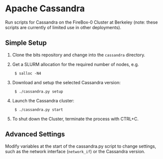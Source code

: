 Apache Cassandra
================================================================================

Run scripts for Cassandra on the FireBox-0 Cluster at Berkeley (note: these
scripts are currently of limited use in other deployments).

Simple Setup
--------------------------------------------------------------------------------

1. Clone the bits repository and change into the `cassandra` directory.

1. Get a SLURM allocation for the required number of nodes, e.g.

        $ salloc -N4

1. Download and setup the selected Cassandra version:

        $ ./cassandra.py setup

1. Launch the Cassandra cluster:

        $ ./cassandra.py start

1. To shut down the Cluster, terminate the process with CTRL+C.

Advanced Settings
--------------------------------------------------------------------------------

Modify variables at the start of the cassandra.py script to change settings, 
such as the network interface (`network_if`) or the Cassandra version.
